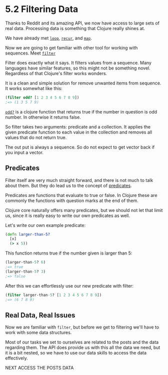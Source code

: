# 5.2 Filtering Data

Thanks to Reddit and its amazing API,
we now have access to large sets of real data.
Processing data is something that Clojure really shines at.

We have already met [`loop`](https://clojuredocs.org/clojure.core/loop),
[`recur`](https://clojuredocs.org/clojure.core/recur),
and [`map`](https://clojuredocs.org/clojure.core/map).

Now we are going to get familiar with other tool for working with sequences.
Meet [`filter`](https://clojuredocs.org/clojure.core/filter)

Filter does exactly what it says.
It filters values from a sequence.
Many languages have similar features,
so this might not be something novel.
Regardless of that Clojure's filter works wonders.

It is a clean and simple solution for remove unwanted items from sequence.
It works somewhat like this:

```clojure
(filter odd? [1 2 3 4 5 6 7 8 9])
;=> (1 3 5 7 9)
```

[`odd?`](https://clojuredocs.org/clojure.core/odd_q) is a clojure function that returns true if the number in question is odd number.
In otherwise it returns false.

So filter takes two arguments: predicate and a collection.
It applies the given predicate function to each value in the collection and removes all values that do not return true.

The out put is always a sequence.
So do not expect to get vector back if you input a vector.

## Predicates

Filter itself are very much straight forward, and there is not much to talk about them. But they do lead us to the concept of [predicates](https://www.tutorialspoint.com/clojure/clojure_predicates.htm).

Predicates are functions that evaluate to true or false.
In Clojure these are commonly the functions with question marks at the end of them.

Clojure core naturally offers many predicates,
but we should not let that limit us,
since it is really easy to write our own predicates as well.

Let's write our own example predicate:

```clojure
(defn larger-than-5?
  [x]
  (> x 5))
```

This function returns true if the number given is larger than 5:

```clojure
(larger-than-5? 6)
;=> true
(larger-than-5? 3)
;=> false
```

After this we can effortlessly use our new predicate with filter:

```clojure
(filter larger-than-5? [1 2 3 4 5 6 7 8 9])
;=> (6 7 8 9)
```

## Real Data, Real Issues

Now we are familiar with `filter`,
but before we get to filtering we'll have to work with some data structures.

Most of our tasks we set to ourselves are related to the posts and the data regarding them.
The API does provide us with this all the data we need, but it is a bit nested,
so we have to use our data skills to access the data effectively.

NEXT ACCESS THE POSTS DATA
